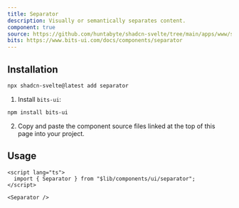 ```yaml
---
title: Separator
description: Visually or semantically separates content.
component: true
source: https://github.com/huntabyte/shadcn-svelte/tree/main/apps/www/src/lib/registry/default/ui/separator
bits: https://www.bits-ui.com/docs/components/separator
---
```


<script>
  import { ComponentPreview, ManualInstall } from '$lib/components/docs';
</script>

<ComponentPreview name="separator-demo">

<div />

</ComponentPreview>

## Installation

```bash
npx shadcn-svelte@latest add separator
```

<ManualInstall>

1. Install `bits-ui`:

```bash
npm install bits-ui
```

2. Copy and paste the component source files linked at the top of this page into your project.

</ManualInstall>

## Usage

```svelte
<script lang="ts">
  import { Separator } from "$lib/components/ui/separator";
</script>

<Separator />
```

